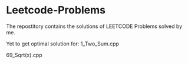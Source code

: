 # Leetcode-Problems
The repostitory contains the solutions of LEETCODE Problems solved by me.

Yet to get optimal solution for:
1_Two_Sum.cpp

69_Sqrt(x).cpp
